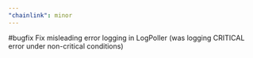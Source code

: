 ```yaml
---
"chainlink": minor
---
```


#bugfix Fix misleading error logging in LogPoller (was logging CRITICAL error under non-critical conditions)
